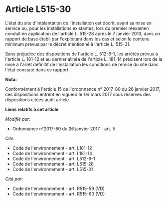 # Article L515-30

L'état du site d'implantation de l'installation est décrit, avant sa mise en service ou, pour les installations existantes,
lors du premier réexamen conduit en application de l'article L. 515-28 après le 7 janvier 2013, dans un rapport de base
établi par l'exploitant dans les cas et selon le contenu minimum prévus par le décret mentionné à l'article L. 515-31. 

Sans préjudice des dispositions de l'article L. 512-6-1, les arrêtés prévus à l'article L. 181-12 et au dernier alinéa de
l'article L. 181-14 précisent lors de la mise à l'arrêt définitif de l'installation les conditions de remise du site dans
l'état constaté dans ce rapport.

**Nota:**

Conformément à l'article 15 de l'ordonnance n° 2017-80 du 26 janvier 2017, ces dispositions entrent en vigueur le 1er mars
2017 sous réserves des dispositions citées audit article.

**Liens relatifs à cet article**

_Modifié par_:

  - Ordonnance n°2017-80 du 26 janvier 2017 - art. 5

_Cite_:

  - Code de l'environnement - art. L181-12
  - Code de l'environnement - art. L181-14
  - Code de l'environnement - art. L512-6-1
  - Code de l'environnement - art. L515-28
  - Code de l'environnement - art. L515-31

_Cité par_:

  - Code de l'environnement - art. R515-59 (VD)
  - Code de l'environnement - art. R515-60 (VD)
